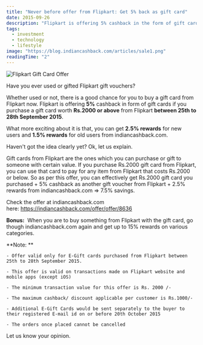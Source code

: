 ```yaml
---
title: "Never before offer from Flipkart: Get 5% back as gift card"
date: 2015-09-26
description: "Flipkart is offering 5% cashback in the form of gift cards for purchases of gift cards worth Rs.2000 or above. Combined with IndianCashback rewards, you can save up to 7.5% on your Flipkart shopping."
tags:
  - investment
  - technology
  - lifestyle
image: "https://blog.indiancashback.com/articles/sale1.png"
readingTime: "2"
---
```


![Flipkart Gift Card Offer](https://blog.indiancashback.com/articles/sale1.png)


Have you ever used or gifted Flipkart gift vouchers?

Whether used or not, there is a good chance for you to buy a gift card from Flipkart now. Flipkart is offering **5%** cashback in form of gift cards if you purchase a gift card worth **Rs.2000 or above** from Flipkart **between 25th to 28th September 2015**.

What more exciting about it is that, you can get **2.5% rewards** for new users and **1.5% rewards** for old users from indiancashback.com.

Haven\'t got the idea clearly yet? Ok, let us explain.

Gift cards from Flipkart are the ones which you can purchase or gift to someone with certain value. If you purchase Rs.2000 gift card from Flipkart, you can use that card to pay for any item from Flipkart that costs Rs.2000 or below. So as per this offer, you can effectively get Rs.2000 gift card you purchased + 5% cashback as another gift voucher from Flipkart + 2.5% rewards from indiancashback.com => 7.5% savings.

Check the offer at indiancashback.com here: https://indiancashback.com/offer/offer/8636

**Bonus:**  When you are to buy something from Flipkart with the gift card, go though indiancashback.com again and get up to 15% rewards on various categories.

**Note: **

	- Offer valid only for E-Gift cards purchased from Flipkart between 25th to 28th September 2015.

	- This offer is valid on transactions made on Flipkart website and mobile apps (except iOS)

	- The minimum transaction value for this offer is Rs. 2000 /-

	- The maximum cashback/ discount applicable per customer is Rs.1000/-

	- Additional E-Gift Cards would be sent separately to the buyer to their registered E-mail id on or before 20th October 2015

	- The orders once placed cannot be cancelled



Let us know your opinion.
